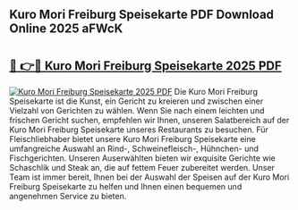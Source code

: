 ## Kuro Mori Freiburg Speisekarte PDF Download Online 2025 aFWcK

# <h2><a href="http://gcbctqc.nevu.top/?p=Kuro+Mori+Freiburg+Speisekarte">🔗 👉🔴 Kuro Mori Freiburg Speisekarte 2025 PDF</a></h2>

[![Kuro Mori Freiburg Speisekarte 2025 PDF](https://i.imgur.com/dBaPXMq.png)](http://gcbctqc.nevu.top/?p=Kuro+Mori+Freiburg+Speisekarte)
Die Kuro Mori Freiburg Speisekarte ist die Kunst, ein Gericht zu kreieren und zwischen einer Vielzahl von Gerichten zu wählen. Wenn Sie nach einem leichten und frischen Gericht suchen, empfehlen wir Ihnen, unseren Salatbereich auf der Kuro Mori Freiburg Speisekarte unseres Restaurants zu besuchen. Für Fleischliebhaber bietet unsere Kuro Mori Freiburg Speisekarte eine umfangreiche Auswahl an Rind-, Schweinefleisch-, Hühnchen- und Fischgerichten. Unseren Auserwählten bieten wir exquisite Gerichte wie Schaschlik und Steak an, die auf fettem Feuer zubereitet werden. Unser Team ist immer bereit, Ihnen bei der Auswahl der Speisen auf der Kuro Mori Freiburg Speisekarte zu helfen und Ihnen einen bequemen und angenehmen Service zu bieten.
